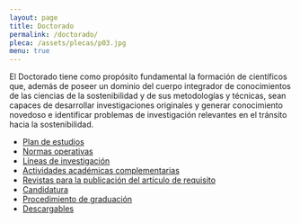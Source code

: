 ```yaml
---
layout: page
title: Doctorado
permalink: /doctorado/
pleca: /assets/plecas/p03.jpg
menu: true
---
```


El Doctorado tiene como propósito fundamental la formación de
científicos que, además de poseer un dominio del cuerpo integrador de
conocimientos de las ciencias de la sostenibilidad y de sus
metodologías y técnicas, sean capaces de desarrollar investigaciones
originales y generar conocimiento novedoso e identificar problemas de
investigación relevantes en el tránsito hacia la sostenibilidad.

 - [Plan de estudios](/assets/docs/plan-doctorado.pdf)
 - [Normas operativas](/assets/docs/normas_operativas.pdf)
 - [Líneas de investigación](/doctorado/lineas)
 - [Actividades académicas complementarias](/doctorado/actividades)
 - [Revistas para la publicación del artículo de requisito](/doctorado/revistas)
 - [Candidatura](/doctorado/candidatura)
 - [Procedimiento de graduación](/doctorado/graduacion)
 - [Descargables](/doctorado/descargables)
